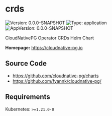 # crds

![Version: 0.0.0-SNAPSHOT](https://img.shields.io/badge/Version-0.0.0--SNAPSHOT-informational?style=flat-square) ![Type: application](https://img.shields.io/badge/Type-application-informational?style=flat-square) ![AppVersion: 0.0.0-SNAPSHOT](https://img.shields.io/badge/AppVersion-0.0.0--SNAPSHOT-informational?style=flat-square)

CloudNativePG Operator CRDs Helm Chart

**Homepage:** <https://cloudnative-pg.io>

## Source Code

* <https://github.com/cloudnative-pg/charts>
* <https://github.com/fyannk/cloudnative-pg/>

## Requirements

Kubernetes: `>=1.21.0-0`

